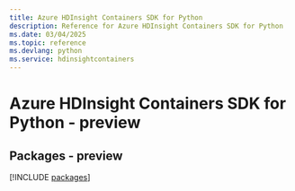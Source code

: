 ```yaml
---
title: Azure HDInsight Containers SDK for Python
description: Reference for Azure HDInsight Containers SDK for Python
ms.date: 03/04/2025
ms.topic: reference
ms.devlang: python
ms.service: hdinsightcontainers
---
```

# Azure HDInsight Containers SDK for Python - preview
## Packages - preview
[!INCLUDE [packages](hdinsight-containers-index.md)]